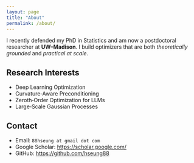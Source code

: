 ```yaml
---
layout: page
title: "About"
permalink: /about/
---
```


I recently defended my PhD in Statistics and am now a postdoctoral researcher at **UW–Madison**.
I build optimizers that are both _theoretically grounded_ and _practical at scale_.

## Research Interests
- Deep Learning Optimization
- Curvature‑Aware Preconditioning
- Zeroth‑Order Optimization for LLMs
- Large‑Scale Gaussian Processes

## Contact
- Email: `88hseung at gmail dot com`
- Google Scholar: <https://scholar.google.com/>
- GitHub: <https://github.com/hseung88>
